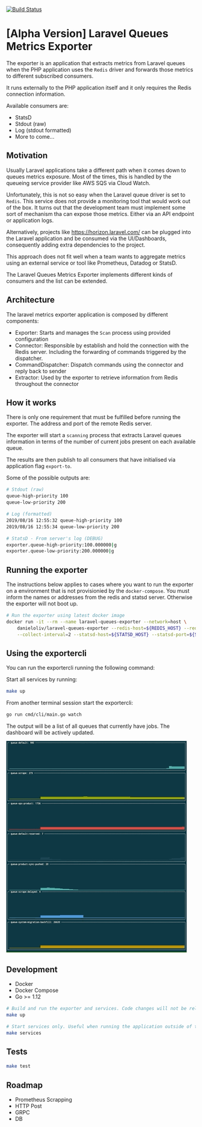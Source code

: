 [![Build Status](https://travis-ci.org/danieloliveira079/laravel-queues-exporter.svg?branch=master)](https://travis-ci.org/danieloliveira079/laravel-queues-exporter)

# [Alpha Version] Laravel Queues Metrics Exporter

The exporter is an application that extracts metrics from Laravel queues when the PHP application uses the `Redis` driver and forwards those metrics to different subscribed consumers.

It runs externally to the PHP application itself and it only requires the Redis connection information.

Available consumers are:
* StatsD
* Stdout (raw)
* Log (stdout formatted)
* More to come...

## Motivation

Usually Laravel applications take a different path when it comes down to queues metrics exposure. Most of the times, this is handled by the queueing service provider like AWS SQS via Cloud Watch.

Unfortunately, this is not so easy when the Laravel queue driver is set to `Redis`. This service does not provide a monitoring tool that would work out of the box. It turns out that the development team must implement some sort of mechanism tha can expose those metrics. Either via an API endpoint or application logs.  

Alternatively, projects like https://horizon.laravel.com/ can be plugged into the Laravel application and be consumed via the UI/Dashboards, consequently adding extra dependencies to the project.

This approach does not fit well when a team wants to aggregate metrics using an external service or tool like Prometheus, Datadog or StatsD.

The Laravel Queues Metrics Exporter implements different kinds of consumers and the list can be extended.

## Architecture

The laravel metrics exporter application is composed by different components:
* Exporter: Starts and manages the `Scan` process using provided configuration
* Connector: Responsible by establish and hold the connection with the Redis server. Including the forwarding of commands triggered by the dispatcher.   
* CommandDispatcher: Dispatch commands using the connector and reply back to sender
* Extractor: Used by the exporter to retrieve information from Redis throughout the connector 

## How it works

There is only one requirement that must be fulfilled before running the exporter. The address and port of the remote Redis server.

The exporter will start a `scanning` process that extracts Laravel queues information in terms of the number of current jobs present on each available queue.
 
The results are then publish to all consumers that have initialised via application flag `export-to`.

Some of the possible outputs are:

```bash
# Stdout (raw)
queue-high-priority 100
queue-low-priority 200
```

```bash
# Log (formatted)
2019/08/16 12:55:32 queue-high-priority 100
2019/08/16 12:55:34 queue-low-priority 200
```

```bash
# StatsD - From server's log (DEBUG)
exporter.queue-high-priority:100.000000|g
exporter.queue-low-priority:200.000000|g
```

## Running the exporter 

The instructions below applies to cases where you want to run the exporter on a environment that is not provisionied by the `docker-compose`.
You must inform the names or addresses from the redis and statsd server. Otherwise the exporter will not boot up.
```bash
# Run the exporter using latest docker image
docker run -it --rm --name laravel-queues-exporter --network=host \
    danieloliv/laravel-queues-exporter --redis-host=${REDIS_HOST} --redis-port=${REDIS_PORT} \
    --collect-interval=2 --statsd-host=${STATSD_HOST} --statsd-port=${STATSD_PORT}
```

## Using the exportercli

You can run the exportercli running the following command:

Start all services by running:
```bash
make up
```
From another terminal session start the exportercli:

```bash
go run cmd/cli/main.go watch
```

The output will be a list of all queues that currently have jobs. The dashboard will be actively updated.

<img src="./assets/exportercli.gif" />

## Development

* Docker
* Docker Compose
* Go >= 1.12

```bash
# Build and run the exporter and services. Code changes will not be reloaded 
make up
```

```bash
# Start services only. Useful when running the application outside of the docker context
make services 
```

## Tests

```bash
make test
```

## Roadmap

- Prometheus Scrapping
- HTTP Post
- GRPC
- DB
